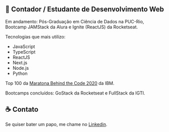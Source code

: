 
## :rocket: Contador / Estudante de Desenvolvimento Web

Em andamento: Pós-Graduação em Ciência de Dados na PUC-Rio, Bootcamp JAMStack da Alura e Ignite (ReactJS) da Rocketseat.

Tecnologias que mais utilizo:

- JavaScript
- TypeScript 
- ReactJS 
- Next.js
- Node.js
- Python

Top 100 da [Maratona Behind the Code 2020](https://maratona.dev/pt) da IBM.

Bootcamps concluídos: GoStack da Rocketseat e FullStack da IGTI.

## :coffee: Contato

Se quiser bater um papo, me chame no <a href="https://www.linkedin.com/in/christian-testtzlaffe-alpoim/" target="_blank">Linkedin</a>.



